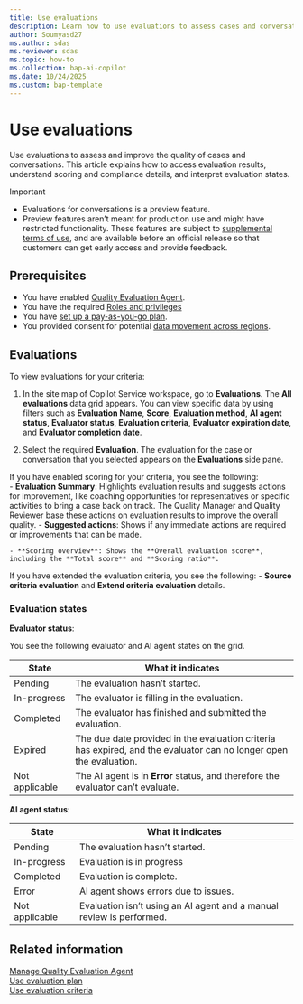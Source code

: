 ```yaml
---
title: Use evaluations
description: Learn how to use evaluations to assess cases and conversations, access results, and improve quality with actionable insights and scoring details in in Dynamics 365 Customer Service and Dynamics 365 Contact Center.
author: Soumyasd27
ms.author: sdas
ms.reviewer: sdas
ms.topic: how-to
ms.collection: bap-ai-copilot 
ms.date: 10/24/2025
ms.custom: bap-template
---
```


# Use evaluations

Use evaluations to assess and improve the quality of cases and conversations. This article explains how to access evaluation results, understand scoring and compliance details, and interpret evaluation states.

> [!IMPORTANT]
>
> - Evaluations for conversations is a preview feature. 
> - Preview features aren’t meant for production use and might have restricted functionality. These features are subject to [supplemental terms of use](https://go.microsoft.com/fwlink/?linkid=2189520), and are available before an official release so that customers can get early access and provide feedback.

## Prerequisites

- You have enabled [Quality Evaluation Agent](../administer/manage-quality-evaluation-agent.md#manage-quality-evaluation-agent).
- You have the required [Roles and privileges](../administer/manage-quality-evaluation-agent.md#role-and-privileges)
- You have [set up a pay-as-you-go plan](/dynamics365/customer-service/administer/setup-pay-as-you-go?context=/dynamics365/contact-center/context/administer-context).
- You provided consent for potential [data movement across regions](../administer/manage-quality-evaluation-agent.md#data-movement-across-regions).


## Evaluations

To view evaluations for your criteria:
    
  1.  In the site map of Copilot Service workspace, go to **Evaluations**. The **All evaluations** data grid appears.
  You can view specific data by using filters such as **Evaluation Name**, **Score**, **Evaluation method**, **AI agent status**, **Evaluator status**, **Evaluation criteria**, **Evaluator expiration date**, and **Evaluator completion date**.
    
  2.  Select the required **Evaluation**. The evaluation for the case or conversation that you selected appears on the **Evaluations** side pane.

  If you have enabled scoring for your criteria, you see the following:    
    - **Evaluation Summary**: Highlights evaluation results and suggests actions for improvement, like coaching opportunities for  representatives or specific activities to bring a case back on track. The Quality Manager and Quality Reviewer base these actions on evaluation results to improve the overall quality.
    - **Suggested actions**: Shows if any immediate actions are required or improvements that can be made.
        
    - **Scoring overview**: Shows the **Overall evaluation score**, including the **Total score** and **Scoring ratio**.
    
  If you have extended the evaluation criteria, you see the following:
    - **Source criteria evaluation** and **Extend criteria evaluation** details.

### Evaluation states

**Evaluator status**: 

You see the following evaluator and AI agent states on the grid.

| State  | What it indicates  |
|--------|--------------------|
| Pending         | The evaluation hasn’t started.  |
| In-progress     | The evaluator is filling in the evaluation. |
| Completed       | The evaluator has finished and submitted the evaluation.  |
| Expired         | The due date provided in the evaluation criteria has expired, and the evaluator can no longer open the evaluation. |
| Not applicable  | The AI agent is in **Error** status, and therefore the evaluator can’t evaluate. |

**AI agent status**:

|State | What it indicates|
|-------|-----------------|
| Pending| The evaluation hasn’t started. |
| In-progress | Evaluation is in progress |
| Completed| Evaluation is complete. |
| Error | AI agent shows errors due to issues. |
| Not applicable| Evaluation isn’t using an AI agent and a manual review is performed. |

## Related information

[Manage Quality Evaluation Agent](../administer/manage-quality-evaluation-agent.md#manage-quality-evaluation-agent)  
[Use evaluation plan](evaluation-plan.md#use-evaluation-plan)  
[Use evaluation criteria](evaluation-criteria.md#use-evaluation-criteria)
